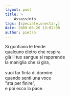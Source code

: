 ```yaml
---
layout: post
title: >
    Assassinio
tags: [speciale,onestar,]
date: 2009-06-26 13:01:00
author: pietro
---
```

Si gonfiano le tende<br/>qualcuno dietro che respira<br/>già il tuo sangue si rapprende<br/>la maniglia che si gira,<br/><br/>vuoi far finta di dormire<br/>quando senti una voce<br/>"sta per finire",<br/>e poi ecco la pace.
